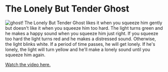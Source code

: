 # The Lonely But Tender Ghost
![ghost!](http://nicole.pizza/itp/wp-content/uploads/2015/09/IMG_0272.jpg)
The Lonely But Tender Ghost likes it when you squeeze him gently but doesn't like it when you squeeze him too hard.  The light turns green and he makes a happy sound when you squeeze him just right. If you squeeze too hard the light turns red and he makes a distressed sound.   Otherwise, the light blinks white.  If a period of time passes, he will get lonely.  If he's lonely, the light will turn yellow and he'll make a lonely sound until you squeeze him again.

[Watch the video here.](https://vimeo.com/140747663)
